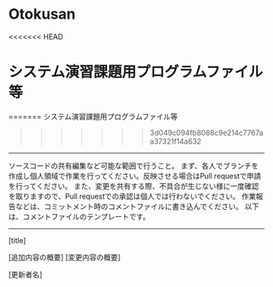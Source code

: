 # Otokusan
<<<<<<< HEAD
# システム演習課題用プログラムファイル等
=======
システム演習課題用プログラムファイル等
>>>>>>> 3d049c094fb8088c9e214c7767aa37321f14a632

----------

ソースコードの共有編集など可能な範囲で行うこと。
まず、各人でブランチを作成し個人領域で作業を行ってください。反映させる場合はPull requestで申請を行ってください。
また、変更を共有する際、不具合が生じない様に一度確認を取りますので、Pull requestでの承認は個人では行わないでください。
作業報告などは、コミットメント時のコメントファイルに書き込んでください。
以下は、コメントファイルのテンプレートです。

----------

[title]

[追加内容の概要]
[変更内容の概要]

[更新者名]
